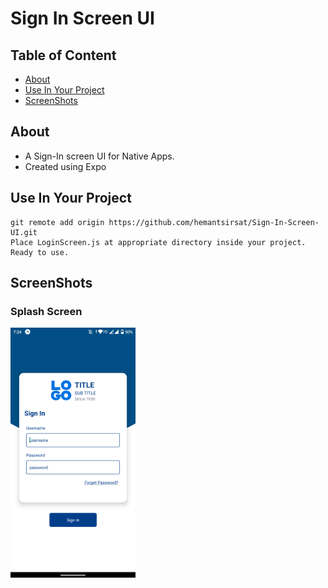 # Sign In Screen UI

## Table of Content
  - [About](#about)
  - [Use In Your Project](#use-in-your-project)
  - [ScreenShots](#screenshots)

## About
* A Sign-In screen UI for Native Apps.
* Created using Expo

## Use In Your Project
```
git remote add origin https://github.com/hemantsirsat/Sign-In-Screen-UI.git
Place LoginScreen.js at appropriate directory inside your project.
Ready to use.
```
## ScreenShots
### Splash Screen
<img src="assets/Signin.png" width="200" /><br>
